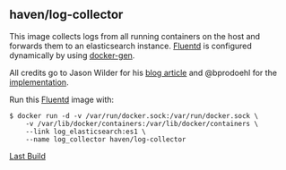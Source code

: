 ## haven/log-collector

This image collects logs from all running containers on the host and forwards them to an elasticsearch instance.
[Fluentd][] is configured dynamically by using [docker-gen][].

All credits go to Jason Wilder for his [blog article][jwilder] and @bprodoehl for the [implementation][bprodoehl].

Run this [Fluentd][] image with:

    $ docker run -d -v /var/run/docker.sock:/var/run/docker.sock \
        -v /var/lib/docker/containers:/var/lib/docker/containers \
        --link log_elasticsearch:es1 \
        --name log_collector haven/log-collector

[Last Build][packages]

[Fluentd]: http://www.fluentd.org/
[docker-gen]: https://github.com/jwilder/docker-gen
[jwilder]: http://jasonwilder.com/blog/2014/03/17/docker-log-management-using-fluentd/
[bprodoehl]: https://github.com/bprodoehl/docker-log-collector
[packages]: PACKAGES.md
